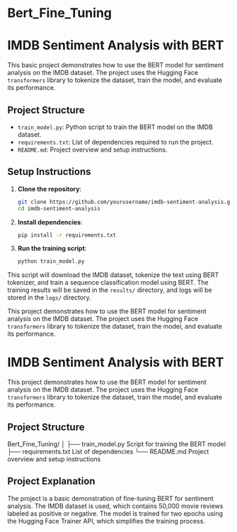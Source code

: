 # Bert_Fine_Tuning

# IMDB Sentiment Analysis with BERT

This basic project demonstrates how to use the BERT model for sentiment analysis on the IMDB dataset. The project uses the Hugging Face `transformers` library to tokenize the dataset, train the model, and evaluate its performance.

## Project Structure

- `train_model.py`: Python script to train the BERT model on the IMDB dataset.
- `requirements.txt`: List of dependencies required to run the project.
- `README.md`: Project overview and setup instructions.

## Setup Instructions

1. **Clone the repository**:
    ```bash
    git clone https://github.com/yourusername/imdb-sentiment-analysis.git
    cd imdb-sentiment-analysis
    ```

2. **Install dependencies**:
    ```bash
    pip install -r requirements.txt
    ```

3. **Run the training script**:
    ```bash
    python train_model.py
    ```

This script will download the IMDB dataset, tokenize the text using BERT tokenizer, and train a sequence classification model using BERT. The training results will be saved in the `results/` directory, and logs will be stored in the `logs/` directory.


This project demonstrates how to use the BERT model for sentiment analysis on the IMDB dataset. The project uses the Hugging Face `transformers` library to tokenize the dataset, train the model, and evaluate its performance.
# IMDB Sentiment Analysis with BERT

This project demonstrates how to use the BERT model for sentiment analysis on the IMDB dataset. The project uses the Hugging Face `transformers` library to tokenize the dataset, train the model, and evaluate its performance.

## Project Structure
Bert_Fine_Tuning/
│
├── train_model.py  Script for training the BERT model
├── requirements.txt  List of dependencies
└── README.md  Project overview and setup instructions

## Project Explanation

The project is a basic demonstration of fine-tuning BERT for sentiment analysis. The IMDB dataset is used, which contains 50,000 movie reviews labeled as positive or negative. The model is trained for two epochs using the Hugging Face Trainer API, which simplifies the training process.
